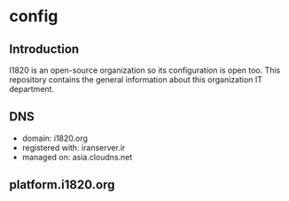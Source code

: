 # config
## Introduction
I1820 is an open-source organization so its configuration is open too.
This repository contains the general information about this organization IT department.

## DNS
- domain: i1820.org
- registered with: iranserver.ir
- managed on: asia.cloudns.net

## platform.i1820.org
